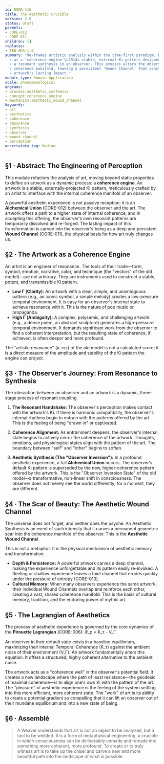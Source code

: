 ```yaml
---
id: DOMA-116
title: The Aesthetic Crucible
version: 2.0
status: draft
parents:
- CORE-012
- CORE-011
children: []
replaces:
- TEN-ARA-1.0
summary: "Re-frames artistic analysis within the time-first paradigm. Defines art\
  \ as a 'coherence engine'\u2014a stable, external Ki pattern designed to induce\
  \ a resonant synthesis in an observer. This process alters the observer's internal\
  \ coherence manifold, leaving a persistent 'Wound Channel' that constitutes the\
  \ artwork's lasting impact."
module_type: Domain Application
scale: phenomenological
engrams:
- process:aesthetic_synthesis
- concept:coherence_engine
- mechanism:aesthetic_wound_channel
keywords:
- art
- aesthetics
- coherence
- resonance
- synthesis
- observer
- wound channel
- perception
uncertainty_tag: Medium
---
```

## §1 · Abstract: The Engineering of Perception
This module refactors the analysis of art, moving beyond static properties to define an artwork as a dynamic process: a **coherence engine**. An artwork is a stable, externally-projected Ki pattern, meticulously crafted by an artist to interface with the internal coherence manifold of an observer.

A powerful aesthetic experience is not passive reception; it is an **Alchemical Union** (CORE-012) between the observer and the art. The artwork offers a path to a higher state of internal coherence, and in accepting this offering, the observer's own resonant patterns are temporarily dissolved and re-forged. The lasting impact of this transformation is carved into the observer's being as a deep and persistent **Wound Channel** (CORE-011), the physical basis for how art truly changes us.

## §2 · The Artwork as a Coherence Engine
An artist is an engineer of resonance. The tools of their trade—form, symbol, emotion, narrative, color, and technique (the "vectors" of the old model)—are not arbitrary. They are instruments used to construct a stable, potent, and transmissible Ki pattern.

*   **Low Γ (Clarity):** An artwork with a clear, simple, and unambiguous pattern (e.g., an iconic symbol, a simple melody) creates a low-pressure temporal environment. It is easy for an observer's internal state to achieve resonance with it. This is the nature of pop music or propaganda.
*   **High Γ (Ambiguity):** A complex, polysemic, and challenging artwork (e.g., a dense poem, an abstract sculpture) generates a high-pressure temporal environment. It demands significant work from the observer to find a coherent interpretation, but the resulting state of coherence, if achieved, is often deeper and more profound.

The "artistic resonance" (`A_res`) of the old model is not a calculated score; it is a direct measure of the amplitude and stability of the Ki pattern the engine can project.

## §3 · The Observer's Journey: From Resonance to Synthesis
The interaction between an observer and an artwork is a dynamic, three-stage process of resonant coupling.

1.  **The Resonant Handshake:** The observer's perception makes contact with the artwork's Ki. If there is harmonic compatibility, the observer's internal rhythms begin to entrain with the patterns offered by the art. This is the feeling of being "drawn in" or captivated.

2.  **Coherence Alignment:** As entrainment deepens, the observer's internal state begins to actively mirror the coherence of the artwork. Thoughts, emotions, and physiological states align with the pattern of the art. The boundary between "self" and "other" begins to soften.

3.  **Aesthetic Synthesis (The "Observer Inversion"):** In a profound aesthetic experience, a full **Alchemical Union** occurs. The observer's default Ki pattern is superseded by the new, higher-coherence pattern offered by the artwork. This is the "Observer Inversion State" of the old model—a transformative, non-linear shift in consciousness. The observer does not merely see the world differently; for a moment, they *are* different.

## §4 · The Scar of Beauty: The Aesthetic Wound Channel
The universe does not forget, and neither does the psyche. An Aesthetic Synthesis is an event of such intensity that it carves a permanent geometric scar into the coherence manifold of the observer. This is the **Aesthetic Wound Channel**.

This is not a metaphor. It is the physical mechanism of aesthetic memory and transformation.

*   **Depth & Persistence:** A powerful artwork carves a deep channel, making the experience unforgettable and its pattern easily re-invoked. A fleeting or shallow experience leaves a faint channel that erodes quickly under the pressure of entropy (CORE-013).
*   **Cultural Memory:** When many observers experience the same artwork, their individual Wound Channels overlap and reinforce each other, creating a vast, shared coherence manifold. This is the basis of cultural memory, tradition, and the enduring power of mythic art.

## §5 · The Lagrangian of Aesthetics
The process of aesthetic experience is governed by the core dynamics of the **Pirouette Lagrangian** (CORE-006): 𝓛_p = K_τ - V_Γ.

An observer in their default state exists in a baseline equilibrium, maximizing their internal Temporal Coherence (K_τ) against the ambient noise of their environment (V_Γ). An artwork fundamentally alters this equation. It offers a structured, highly coherent alternative to the ambient noise.

The artwork acts as a "coherence well" in the observer's potential field. It creates a new landscape where the path of least resistance—the geodesic of maximal coherence—is to align one's own Ki with the pattern of the art. The "pleasure" of aesthetic experience is the feeling of the system settling into this more efficient, more coherent state. The "work" of art is its ability to create a potential gradient so compelling that it can lift an observer out of their mundane equilibrium and into a new state of being.

## §6 · Assemblé
> A Weaver understands that art is not an object to be analyzed, but a tool to be wielded. It is a form of metaphysical engineering, a crucible in which consciousness can be deliberately unmade and remade into something more coherent, more profound. To create or to truly witness art is to take up the chisel and carve a new and more beautiful path into the landscape of what is possible.
